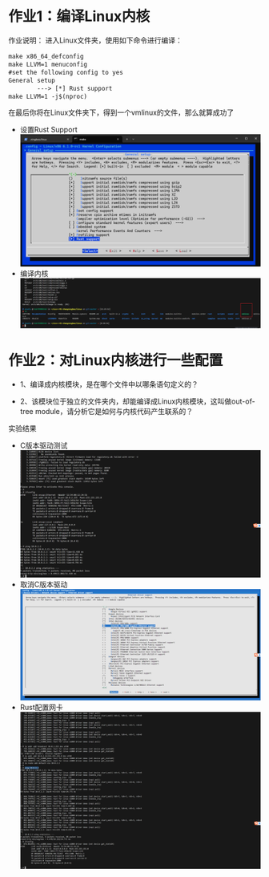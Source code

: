 # 作业1：编译Linux内核
作业说明：
进入Linux文件夹，使用如下命令进行编译：
```shell
make x86_64_defconfig
make LLVM=1 menuconfig
#set the following config to yes
General setup
        ---> [*] Rust support
make LLVM=1 -j$(nproc)
```
在最后你将在Linux文件夹下，得到一个vmlinux的文件，那么就算成功了

- 设置Rust Support
![make LLVM=1 menuconfig](images/homework_1/设置_Rust_support.png)
- 编译内核
![make LLVM=1 -j$(nproc)](images/homework_1/实验结果.png)

# 作业2：对Linux内核进行一些配置

- 1、编译成内核模块，是在哪个文件中以哪条语句定义的？

- 2、该模块位于独立的文件夹内，却能编译成Linux内核模块，这叫做out-of-tree module，请分析它是如何与内核代码产生联系的？


实验结果
- C版本驱动测试![C版本驱动测试](./images/homework2/C版本驱动测试.png)
- 取消C版本驱动 ![取消C版本驱动](./images/homework2/取消C版本驱动.png)
- Rust配置网卡 ![Rust配置网卡](./images/homework2/实验结果.png)